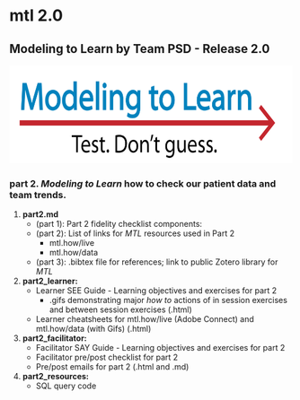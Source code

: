 # mtl 2.0

## Modeling to Learn by Team PSD - Release 2.0

<img src = "https://github.com/lzim/teampsd/blob/master/resources/logos/mtl_testdontguess_sm.png"
     height = "175" width = "650">

### part 2. *Modeling to Learn* how to check our **patient data** and **team trends.**

1.  **part2.md**
    - (part 1): Part 2 fidelity checklist components:
    - (part 2): List of links for *MTL* resources used in Part 2
      - mtl.how/live
      - mtl.how/data
    - (part 3): .bibtex file for references; link to public Zotero library for *MTL*
2.  **part2_learner:**
    - Learner SEE Guide - Learning objectives and exercises for part 2
      + .gifs demonstrating major *how to* actions of in session exercises and between session exercises (.html)
    - Learner cheatsheets for mtl.how/live (Adobe Connect) and mtl.how/data (with Gifs) (.html)
3.  **part2_facilitator:**
    - Facilitator SAY Guide - Learning objectives and exercises for part 2
    - Facilitator pre/post checklist for part 2
    - Pre/post emails for part 2 (.html and .md)
4.  **part2_resources:**
    - SQL query code
